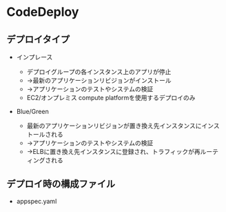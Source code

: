 # CodeDeploy

## デプロイタイプ

* インプレース
  * デプロイグループの各インスタンス上のアプリが停止
  * →最新のアプリケーションリビジョンがインストール
  * →アプリケーションのテストやシステムの検証
  * EC2/オンプレミス compute platformを使用するデプロイのみ

* Blue/Green
  * 最新のアプリケーションリビジョンが置き換え先インスタンスにインストールされる
  * →アプリケーションのテストやシステムの検証
  * →ELBに置き換え先インスタンスに登録され、トラフィックが再ルーティングされる

## デプロイ時の構成ファイル

* appspec.yaml
